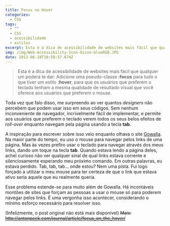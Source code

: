 ```yaml
---
title: Focus no Hover
categories:
  - CSS
tags:
  - ""
  - CSS
  - acessibilidade
  - estilos
excerpt: Esta é a dica de acessibilidade de websites mais fácil que qualquer um poderá te dar... A inspiração para escrever sobre isso veio enquanto olhava o site Gowalla...
img: /img/Web-Accessibility-Icon-Qicon-blueRGB.JPG
date: 2012-06-18T10:50:57.674Z
---
```


> Esta é a dica de acessibilidade de websites mais fácil que qualquer um poderá te dar:
> Adicione uma pseudo-classe <b>:focus</b> para tudo o que tiver um estilo <b>:hover</b>, para que os usuários que preferem o teclado tenham a mesma qualidade de resultado visual que você oferece aos usuários que preferem o mouse.

Toda vez que falo disso, me surpreendo ao ver quantos <em>designers</em> não percebem que podem usar isso em seus códigos. Sem nenhum inconveniente de navegador, incrivelmente fácil de implementar, e permite aos usuários que preferem o teclado verem todos os seus belos efeitos de <em>roll-over</em> enquanto navegam pela página usando a tecla <b>tab</b>.

A inspiração para escrever sobre isso veio enquanto olhava o site <a href="http://gowalla.com/" title="Abrir link externo em uma nova janela ou aba." target="_blank">Gowalla</a>. Na maior parte do tempo, eu uso o mouse para navegar pelos links de uma página. Mas às vezes prefiro usar o teclado para navegar através dos meus links, dando um toque na tecla <b>tab</b>. Quando estava lendo a página deles, achei curioso não ver qualquer sinal de qual links estava corrente e silenciosamente esperando meu próximo comando. Em outras palavras, eu estava perdido. Tab, tab, tab... onde estou? Nem uma pista. Fui logo forçado a utilizar o meu mouse para ter certeza de que o link que estava ativo seria aquele que eu realmente queria.

Esse problema estende-se para muito além de Gowalla. Há incontáveis montões de sites que forçam as pessoas a usar o mouse só para poderem navegar pelos links. É uma vergonha isso acontecer, considerando o mínimo esforço necessário para resolver isso.

(Infelizmente, o post original não está mais disponível) <del>Mais: <a href="http://antonpeck.com/journal/article/focus_on_the_hover/" title="Abrir link externo em uma nova janela ou aba." target="_blank">http://antonpeck.com/journal/article/focus_on_the_hover/</a></del>